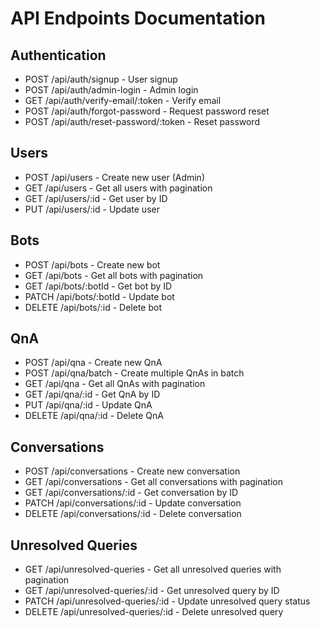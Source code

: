 # API Endpoints Documentation

## Authentication
- POST /api/auth/signup - User signup
- POST /api/auth/admin-login - Admin login
- GET /api/auth/verify-email/:token - Verify email
- POST /api/auth/forgot-password - Request password reset
- POST /api/auth/reset-password/:token - Reset password

## Users
- POST /api/users - Create new user (Admin)
- GET /api/users - Get all users with pagination
- GET /api/users/:id - Get user by ID
- PUT /api/users/:id - Update user

## Bots
- POST /api/bots - Create new bot
- GET /api/bots - Get all bots with pagination
- GET /api/bots/:botId - Get bot by ID
- PATCH /api/bots/:botId - Update bot
- DELETE /api/bots/:id - Delete bot

## QnA
- POST /api/qna - Create new QnA
- POST /api/qna/batch - Create multiple QnAs in batch
- GET /api/qna - Get all QnAs with pagination
- GET /api/qna/:id - Get QnA by ID
- PUT /api/qna/:id - Update QnA
- DELETE /api/qna/:id - Delete QnA


## Conversations
- POST /api/conversations - Create new conversation
- GET /api/conversations - Get all conversations with pagination
- GET /api/conversations/:id - Get conversation by ID
- PATCH /api/conversations/:id - Update conversation
- DELETE /api/conversations/:id - Delete conversation

## Unresolved Queries

- GET /api/unresolved-queries - Get all unresolved queries with pagination
- GET /api/unresolved-queries/:id - Get unresolved query by ID
- PATCH /api/unresolved-queries/:id - Update unresolved query status
- DELETE /api/unresolved-queries/:id - Delete unresolved query

